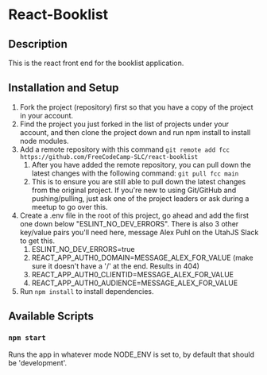 # React-Booklist

## Description

This is the react front end for the booklist application.

## Installation and Setup

1. Fork the project (repository) first so that you have a copy of the project in your account.
2. Find the project you just forked in the list of projects under your account, and then clone the project down and run npm install to install node modules.
3. Add a remote repository with this command `git remote add fcc https://github.com/FreeCodeCamp-SLC/react-booklist`
   1. After you have added the remote repository, you can pull down the latest changes with the following command: `git pull fcc main`
   1. This is to ensure you are still able to pull down the latest changes from the original project. If you're new to using Git/GitHub and pushing/pulling, just ask one of the project leaders or ask during a meetup to go over this.
4. Create a .env file in the root of this project, go ahead and add the first one down below "ESLINT_NO_DEV_ERRORS". There is also 3 other key/value pairs you'll need here, message Alex Puhl on the UtahJS Slack to get this.
   1. ESLINT_NO_DEV_ERRORS=true
   2. REACT_APP_AUTH0_DOMAIN=MESSAGE_ALEX_FOR_VALUE (make sure it doesn't have a '/' at the end. Results in 404)
   3. REACT_APP_AUTH0_CLIENTID=MESSAGE_ALEX_FOR_VALUE
   4. REACT_APP_AUTH0_AUDIENCE=MESSAGE_ALEX_FOR_VALUE
5. Run `npm install` to install dependencies.

## Available Scripts

### `npm start`

Runs the app in whatever mode NODE_ENV is set to, by default that should be 'development'.
